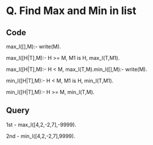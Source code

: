 # Q. Find Max and Min in list

## Code

max_l([],M):- write(M).

max_l([H|T],M):-
    H >= M,
    M1 is H,
    max_l(T,M1).

max_l([H|T],M):-
    H < M,
    max_l(T,M).min_l([],M):- write(M).


min_l([H|T],M):-
    H < M,
    M1 is H,
    min_l(T,M1).

min_l([H|T],M):-
    H >= M,
    min_l(T,M).

## Query

1st - max_l([4,2,-2,7],-9999).

2nd - min_l([4,2,-2,7],9999).
